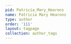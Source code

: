 ```yaml
---
pid: Patricia_Mary_Hearons
name: Patricia Mary Hearons
type: author
order: '111'
layout: tagpage
collection: author_tags
---
```

